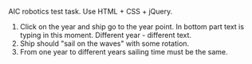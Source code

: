 AIC robotics test task.
Use HTML + CSS + jQuery.
1. Click on the year and ship go to the year point. In bottom part text is typing in this moment. Different year - different text.
2. Ship should "sail on the waves" with some rotation.
3. From one year to different years sailing time must be the same.